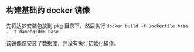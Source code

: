 ## 构建基础的 docker 镜像

先将达梦安装包放到 pkg 目录下，然后执行 `docker build -f Dockerfile.base . -t dameng:dm8-base`

该镜像仅安装了数据库，并没有执行初始化操作。
